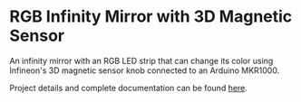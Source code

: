 # RGB Infinity Mirror with 3D Magnetic Sensor

An infinity mirror with an RGB LED strip that can change its color using Infineon's 3D magnetic sensor knob connected to an Arduino MKR1000.

Project details and complete documentation can be found [here](https://www.hackster.io/abdullahsadiq/rgb-infinity-mirror-with-3d-magnetic-sensor-6c76e1).
